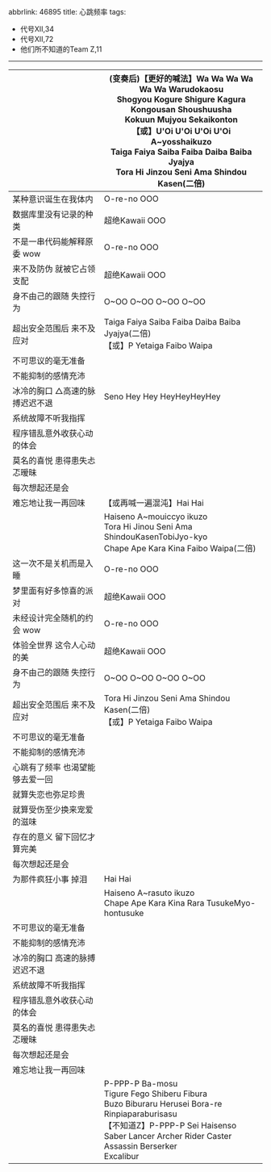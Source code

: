 abbrlink: 46895
title: 心跳频率
tags:
  - 代号XII,34
  - 代号XII,72
  - 他们所不知道的Team Z,11
---
|      |(变奏后)【更好的喊法】Wa Wa Wa Wa<br>Wa Wa Warudokaosu<br>Shogyou Kogure Shigure Kagura<br>Kongousan Shoushuusha<br>Kokuun Mujyou Sekaikonton<br>【或】U'Oi U'Oi U'Oi U'Oi<br>A~yosshaikuzo<br>Taiga Faiya Saiba Faiba Daiba Baiba Jyajya<br>Tora Hi Jinzou Seni Ama Shindou Kasen(二倍)|
|--|--|
|某种意识诞生在我体内|O-re-no OOO|
|数据库里没有记录的种类|超绝Kawaii OOO|
|不是一串代码能解释原委 wow|O-re-no OOO|
|来不及防伪 就被它占领支配|超绝Kawaii OOO|
|身不由己的跟随 失控行为|O~OO O~OO O~OO O~OO|
|超出安全范围后 来不及应对|Taiga Faiya Saiba Faiba Daiba Baiba Jyajya(二倍)<br>【或】P Yetaiga Faibo Waipa|
|不可思议的毫无准备|      |
|不能抑制的感情充沛|      |
|冰冷的胸口 △高速的脉搏迟迟不退|Seno Hey Hey HeyHeyHeyHey|
|系统故障不听我指挥|      |
|程序错乱意外收获心动的体会|      |
|莫名的喜悦 患得患失忐忑暧昧|      |
|每次想起还是会|      |
|难忘地让我一再回味|【或再喊一遍混沌】Hai Hai|
|      |Haiseno A~mouiccyo ikuzo<br>Tora Hi Jinou Seni Ama ShindouKasenTobiJyo-kyo<br>Chape Ape Kara Kina Faibo Waipa(二倍)|
|这一次不是关机而是入睡|O-re-no OOO|
|梦里面有好多惊喜的派对|超绝Kawaii OOO|
|未经设计完全随机的约会 wow|O-re-no OOO|
|体验全世界 这令人心动的美|超绝Kawaii OOO|
|身不由己的跟随 失控行为|O~OO O~OO O~OO O~OO|
|超出安全范围后 来不及应对|Tora Hi Jinzou Seni Ama Shindou Kasen(二倍)<br>【或】P Yetaiga Faibo Waipa|
|不可思议的毫无准备|      |
|不能抑制的感情充沛|      |
|心跳有了频率 也渴望能够去爱一回|      |
|就算失恋也弥足珍贵|      |
|就算受伤至少换来宠爱的滋味|      |
|存在的意义 留下回忆才算完美|      |
|每次想起还是会|      |
|为那件疯狂小事 掉泪|Hai Hai|
|      |Haiseno A~rasuto ikuzo<br>Chape Ape Kara Kina Rara TusukeMyo-hontusuke|
|不可思议的毫无准备|      |
|不能抑制的感情充沛|      |
|冰冷的胸口 高速的脉搏迟迟不退|      |
|系统故障不听我指挥|      |
|程序错乱意外收获心动的体会|      |
|莫名的喜悦 患得患失忐忑暧昧|      |
|每次想起还是会|      |
|难忘地让我一再回味|      |
|      |P-PPP-P Ba-mosu<br>Tigure Fego Shiberu Fibura<br>Buzo Biburaru Herusei Bora-re<br>Rinpiaparaburisasu<br>【不知道Z】P-PPP-P Sei Haisenso<br>Saber Lancer Archer Rider Caster<br>Assassin Berserker<br>Excalibur|
